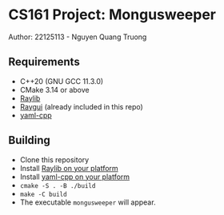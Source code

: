 # CS161 Project: Mongusweeper

Author: 22125113 - Nguyen Quang Truong

## Requirements

- C++20 (GNU GCC 11.3.0)
- CMake 3.14 or above
- [Raylib](https://github.com/raysan5/raylib)
- [Raygui](https://github.com/raysan5/raygui) (already included in this repo)
- [yaml-cpp](https://github.com/jbeder/yaml-cpp)

## Building

- Clone this repository
- Install [Raylib on your platform](https://github.com/raysan5/raylib#build-and-installation)
- Install [yaml-cpp on your platform](https://github.com/jbeder/yaml-cpp/blob/master/install.txt)
- `cmake -S . -B ./build`
- `make -C build`
- The executable `mongusweeper` will appear.

